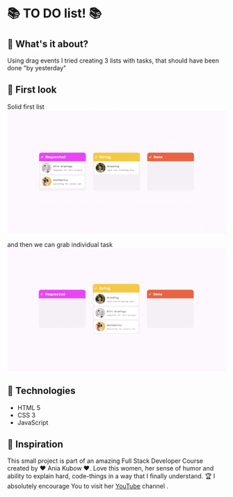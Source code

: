 #  📚 TO DO list! 📚

## 👛 What's it about?

Using drag events I tried creating 3 lists with tasks, that should have been done "by yesterday"

## 👛 First look 

Solid first list
![first page](./img/screen_1.png)

and then we can grab individual task
![second page](./img/screen_2.png)

## 👛 Technologies

+ HTML 5
+ CSS 3
+ JavaScript

## 👛 Inspiration
This small project is part of an amazing Full Stack Developer Course created by  ♥ Ania Kubow ♥. Love this women, her sense of humor and ability to explain hard, code-things in a way that I finally understand. 🏆 I absolutely encourage You to visit her [YouTube](https://www.youtube.com/@AniaKubow) channel .
